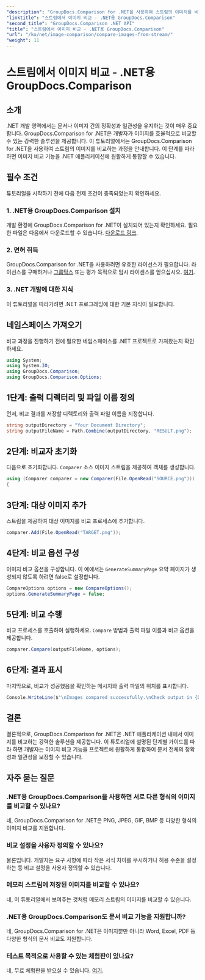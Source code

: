 ```yaml
---
"description": "GroupDocs.Comparison for .NET을 사용하여 스트림의 이미지를 비교하는 방법을 알아보세요. .NET 애플리케이션과의 원활한 통합을 위한 단계별 가이드입니다."
"linktitle": "스트림에서 이미지 비교 - .NET용 GroupDocs.Comparison"
"second_title": "GroupDocs.Comparison .NET API"
"title": "스트림에서 이미지 비교 - .NET용 GroupDocs.Comparison"
"url": "/ko/net/image-comparison/compare-images-from-stream/"
"weight": 11
---
```


# 스트림에서 이미지 비교 - .NET용 GroupDocs.Comparison

## 소개
.NET 개발 영역에서는 문서나 이미지 간의 정확성과 일관성을 유지하는 것이 매우 중요합니다. GroupDocs.Comparison for .NET은 개발자가 이미지를 효율적으로 비교할 수 있는 강력한 솔루션을 제공합니다. 이 튜토리얼에서는 GroupDocs.Comparison for .NET을 사용하여 스트림의 이미지를 비교하는 과정을 안내합니다. 이 단계를 따라 하면 이미지 비교 기능을 .NET 애플리케이션에 원활하게 통합할 수 있습니다.
## 필수 조건
튜토리얼을 시작하기 전에 다음 전제 조건이 충족되었는지 확인하세요.
### 1. .NET용 GroupDocs.Comparison 설치
개발 환경에 GroupDocs.Comparison for .NET이 설치되어 있는지 확인하세요. 필요한 파일은 다음에서 다운로드할 수 있습니다. [다운로드 링크](https://releases.groupdocs.com/comparison/net/).
### 2. 면허 취득
GroupDocs.Comparison for .NET을 사용하려면 유효한 라이선스가 필요합니다. 라이선스를 구매하거나 [그룹닥스](https://purchase.groupdocs.com/buy) 또는 평가 목적으로 임시 라이센스를 얻으십시오. [여기](https://purchase.groupdocs.com/temporary-license/).
### 3. .NET 개발에 대한 지식
이 튜토리얼을 따라가려면 .NET 프로그래밍에 대한 기본 지식이 필요합니다.

## 네임스페이스 가져오기
비교 과정을 진행하기 전에 필요한 네임스페이스를 .NET 프로젝트로 가져왔는지 확인하세요. 
```csharp
using System;
using System.IO;
using GroupDocs.Comparison;
using GroupDocs.Comparison.Options;
```
## 1단계: 출력 디렉터리 및 파일 이름 정의
먼저, 비교 결과를 저장할 디렉토리와 출력 파일 이름을 지정합니다.
```csharp
string outputDirectory = "Your Document Directory";
string outputFileName = Path.Combine(outputDirectory, "RESULT.png");
```
## 2단계: 비교자 초기화
다음으로 초기화합니다. `Comparer` 소스 이미지 스트림을 제공하여 객체를 생성합니다.
```csharp
using (Comparer comparer = new Comparer(File.OpenRead("SOURCE.png")))
{
```
## 3단계: 대상 이미지 추가
스트림을 제공하여 대상 이미지를 비교 프로세스에 추가합니다.
```csharp
comparer.Add(File.OpenRead("TARGET.png"));
```
## 4단계: 비교 옵션 구성
이미지 비교 옵션을 구성합니다. 이 예에서는 `GenerateSummaryPage` 요약 페이지가 생성되지 않도록 하려면 false로 설정합니다.
```csharp
CompareOptions options = new CompareOptions();
options.GenerateSummaryPage = false;
```
## 5단계: 비교 수행
비교 프로세스를 호출하여 실행하세요. `Compare` 방법과 출력 파일 이름과 비교 옵션을 제공합니다.
```csharp
comparer.Compare(outputFileName, options);
```
## 6단계: 결과 표시
마지막으로, 비교가 성공했음을 확인하는 메시지와 출력 파일의 위치를 표시합니다.
```csharp
Console.WriteLine($"\nImages compared successfully.\nCheck output in {Directory.GetCurrentDirectory()}.");
```

## 결론
결론적으로, GroupDocs.Comparison for .NET은 .NET 애플리케이션 내에서 이미지를 비교하는 강력한 솔루션을 제공합니다. 이 튜토리얼에 설명된 단계별 가이드를 따라 하면 개발자는 이미지 비교 기능을 프로젝트에 원활하게 통합하여 문서 전체의 정확성과 일관성을 보장할 수 있습니다.
## 자주 묻는 질문
### .NET용 GroupDocs.Comparison을 사용하면 서로 다른 형식의 이미지를 비교할 수 있나요?
네, GroupDocs.Comparison for .NET은 PNG, JPEG, GIF, BMP 등 다양한 형식의 이미지 비교를 지원합니다.
### 비교 설정을 사용자 정의할 수 있나요?
물론입니다. 개발자는 요구 사항에 따라 작은 서식 차이를 무시하거나 허용 수준을 설정하는 등 비교 설정을 사용자 정의할 수 있습니다.
### 메모리 스트림에 저장된 이미지를 비교할 수 있나요?
네, 이 튜토리얼에서 보여주는 것처럼 메모리 스트림의 이미지를 비교할 수 있습니다.
### .NET용 GroupDocs.Comparison도 문서 비교 기능을 지원합니까?
네, GroupDocs.Comparison for .NET은 이미지뿐만 아니라 Word, Excel, PDF 등 다양한 형식의 문서 비교도 지원합니다.
### 테스트 목적으로 사용할 수 있는 체험판이 있나요?
네, 무료 체험판을 받으실 수 있습니다. [여기](https://releases.groupdocs.com/).